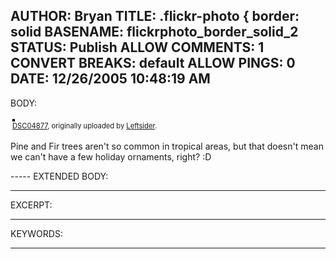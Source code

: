 AUTHOR: Bryan
TITLE: .flickr-photo { border: solid
BASENAME: flickrphoto_border_solid_2
STATUS: Publish
ALLOW COMMENTS: 1
CONVERT BREAKS: __default__
ALLOW PINGS: 0
DATE: 12/26/2005 10:48:19 AM
-----
BODY:
<style type="text/css">
.flickr-photo { border: solid 2px #000000; }
.flickr-yourcomment { }
.flickr-frame { text-align: left; padding: 3px; }
.flickr-caption { font-size: 0.8em; margin-top: 0px; }
</style>

<div class="flickr-frame">
	<a href="http://www.flickr.com/photos/leftsider/77347812/" title="photo sharing"><img src="http://static.flickr.com/39/77347812_71564a17bc.jpg" class="flickr-photo" alt="" /></a>
<br />
	<span class="flickr-caption"><a href="http://www.flickr.com/photos/leftsider/77347812/">DSC04877</a>, originally uploaded by <a href="http://www.flickr.com/people/leftsider/">Leftsider</a>.</span>
</div>
				
<p class="flickr-yourcomment">
	Pine and Fir trees aren't so common in tropical areas, but that doesn't mean we can't have a few holiday ornaments, right? :D
</p>
-----
EXTENDED BODY:

-----
EXCERPT:

-----
KEYWORDS:

-----


